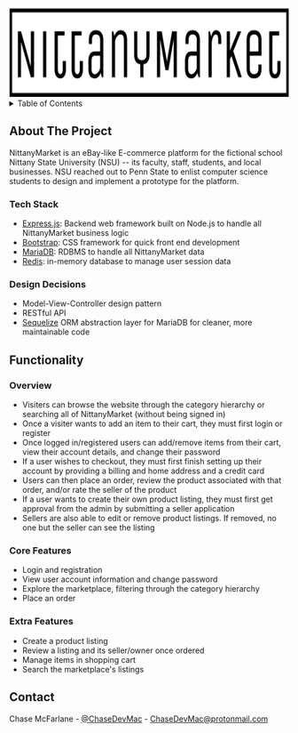 <!-- PROJECT LOGO -->
<br />
<div align="center">
  <a href="https://github.com/ChaseDevMac/NittanyMarket">
    <img src="images/nittanymarket.png" alt="Logo" height="160">
  </a>
</div>



<!-- TABLE OF CONTENTS -->
<details>
  <summary>Table of Contents</summary>
  <ol>
    <li>
      <a href="#about-the-project">About NittanyMarket</a>
      <ul>
        <li><a href="#tech-stack">Tech Stack</a></li>
        <li><a href="#design-decisions">Design Decisions</a></li>
      </ul>
    </li>
    <li>
      <a href="#functionality">Functionality</a>
      <ul>
        <li><a href="#overview">Overview</a></li>
        <li><a href="#core-features">Core Features</a></li>
        <li><a href="#extra-features">Extra Features</a></li>
      </ul>
    </li>
    <li><a href="#contact">Contact</a></li>
  </ol>
</details>



<!-- ABOUT THE PROJECT -->
## About The Project

NittanyMarket is an eBay-like E-commerce platform for the fictional school Nittany State University (NSU) -- its faculty, staff, students, and local businesses. NSU reached out to Penn State to enlist computer science students to design and implement a prototype for the platform.


### Tech Stack

* [Express.js](https://expressjs.com): Backend web framework built on Node.js to handle all NittanyMarket business logic
* [Bootstrap](https://getbootstrap.com): CSS framework for quick front end development
* [MariaDB](https://mariadb.com): RDBMS to handle all NittanyMarket data 
* [Redis](https://redis.io): in-memory database to manage user session data

### Design Decisions

* Model-View-Controller design pattern
* RESTful API
* [Sequelize](https://sequelize.org) ORM abstraction layer for MariaDB for cleaner, more maintainable code

## Functionality

### Overview
* Visiters can browse the website through the category hierarchy or searching all of NittanyMarket (without being signed in)
* Once a visiter wants to add an item to their cart, they must first login or register
* Once logged in/registered users can add/remove items from their cart, view their account details, and change their password
* If a user wishes to checkout, they must first finish setting up their account by providing a billing and home address and a credit card
* Users can then place an order, review the product associated with that order, and/or rate the seller of the product
* If a user wants to create their own product listing, they must first get approval from the admin by submitting a seller application
* Sellers are also able to edit or remove product listings. If removed, no one but the seller can see the listing

### Core Features
* Login and registration
* View user account information and change password
* Explore the marketplace, filtering through the category hierarchy
* Place an order

### Extra Features
* Create a product listing
* Review a listing and its seller/owner once ordered
* Manage items in shopping cart
* Search the marketplace's listings

<!-- CONTACT -->
## Contact

Chase McFarlane - [@ChaseDevMac](https://linkedin.com/ChaseDevMac) - ChaseDevMac@protonmail.com



